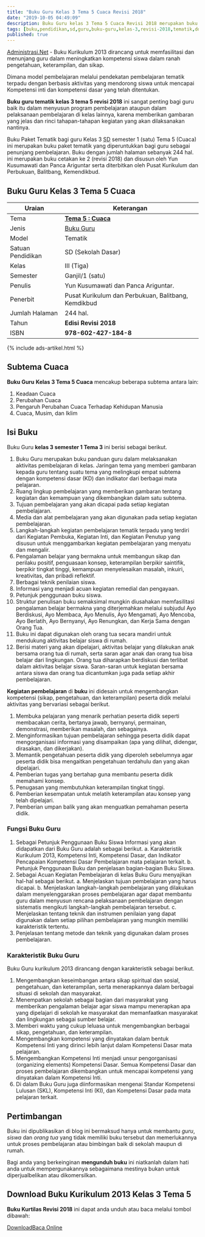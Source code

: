 ```yaml
---
title: "Buku Guru Kelas 3 Tema 5 Cuaca Revisi 2018"
date: "2019-10-05 04:49:09"
description: Buku Guru kelas 3 Tema 5 Cuaca Revisi 2018 merupakan buku paket tematik kurikulum 2013 revisi 2018 terdiri dari 4 subTema 1. Keadaan Cuaca, 2. Perubahan Cuaca, 3. Pengaruh Perubahan Cuaca Terhadap Kehidupan Manusia, 4. Cuaca, Musim, dan Iklim.
tags: [buku,pendidikan,sd,guru,buku-guru,kelas-3,revisi-2018,tematik,download]
published: true
---
```


[Administrasi.Net](/ "Administrasi.Net") - Buku Kurikulum 2013 dirancang untuk memfasilitasi dan menunjang guru dalam meningkatkan kompetensi siswa dalam ranah pengetahuan, keterampilan, dan sikap. 

Dimana model pembelajaran melalui pendekatan pembelajaran tematik terpadu dengan berbasis aktivitas yang mendorong siswa untuk mencapai Kompetensi inti dan kompetensi dasar yang telah ditentukan.

**Buku guru tematik kelas 3 tema 5 revisi 2018** ini sangat penting bagi guru baik itu dalam menyusun program pembelajaran ataupun dalam pelaksanaan pembelajaran di kelas lainnya, karena memberikan gambaran yang jelas dan rinci tahapan-tahapan kegiatan yang akan dilaksanakan nantinya.

<script type="application/ld+json">
{
  "@context":"http://schema.org",
  "@type":"Book",
  "name" : "{{ page.title }}",
  "author": {
    "@type":"Person",
    "name":"Yun Kusumawati dan Panca Ariguntar."
  },
  "url" : "{{ site.url }}{{ page.url }}",
  "workExample" : [{
    "@type": "Book",
    "isbn": "978-602-427-184-8",
    "bookEdition": "Revisi 2018",
    "bookFormat": "http://schema.org/Hardcover",
    "potentialAction":{
    "@type":"ReadAction",
    "target":
      {
        "@type":"EntryPoint",
        "urlTemplate":"{{ site.url }}{{ page.url }}",
        "actionPlatform":[
          "http://schema.org/DesktopWebPlatform",
          "http://schema.org/IOSPlatform",
          "http://schema.org/AndroidPlatform"
        ]
      }
      }
    }
    ]
    }
 
</script>

Buku Paket Tematik bagi guru Kelas 3 <abbr title="Sekolah Dasar">SD</abbr> semester 1 (satu) Tema 5 (Cuaca) ini merupakan buku paket tematik yang diperuntukkan bagi guru sebagai penunjang pembelajaran. Buku dengan jumlah halaman sebanyak 244 hal. ini merupakan buku cetakan ke 2 (revisi 2018) dan disusun oleh Yun Kusumawati dan Panca Ariguntar serta diterbitkan oleh Pusat Kurikulum dan Perbukuan, Balitbang, Kemendikbud. 

## Buku Guru Kelas 3 Tema 5 Cuaca

|Uraian|Keterangan|
| --- | --- |
|Tema|<a href="/bse/buku-guru-kelas-3-kurtilas-tema-5-revisi-2018" title="Buku Guru Kelas 3 semester 1 Tema 5 Cuaca K13 Revisi 2018"><strong>Tema 5 : Cuaca</strong></a>|
|Jenis|<a href="/bse" title="Buku Guru" target="_blank">Buku Guru</a>|
|Model|Tematik|
|Satuan Pendidikan|SD (Sekolah Dasar)|
Kelas|III (Tiga)|
|Semester|Ganjil/1 (satu)|
Penulis|Yun Kusumawati dan Panca Ariguntar.|
|Penerbit|Pusat Kurikulum dan Perbukuan, Balitbang, Kemdikbud|
|Jumlah Halaman|244 hal.|
|Tahun|<strong>Edisi Revisi 2018</strong>|
|ISBN|<strong>978-602-427-184-8</strong>|

{% include ads-artikel.html %}

## Subtema Cuaca
<strong>Buku Guru</strong> <strong>Kelas 3 Tema 5 Cuaca</strong> mencakup beberapa subtema antara lain: 
1. Keadaan Cuaca
2. Perubahan Cuaca
3. Pengaruh Perubahan Cuaca Terhadap Kehidupan Manusia
4. Cuaca, Musim, dan Iklim

## Isi Buku
Buku Guru <b>kelas 3 semester 1 Tema 3</b> ini berisi sebagai berikut.
1. Buku Guru merupakan buku panduan guru dalam melaksanakan aktivitas pembelajaran di kelas. Jaringan tema yang memberi gambaran kepada guru tentang suatu tema yang melingkupi empat subtema dengan kompetensi dasar (KD) dan indikator dari berbagai mata pelajaran.
2. Ruang lingkup pembelajaran yang memberikan gambaran tentang kegiatan dan kemampuan yang dikembangkan dalam satu subtema.
3. Tujuan pembelajaran yang akan dicapai pada setiap kegiatan pembelajaran.
4. Media dan alat pembelajaran yang akan digunakan pada setiap kegiatan pembelajaran.
5. Langkah-langkah kegiatan pembelajaran tematik terpadu yang terdiri dari Kegiatan Pembuka, Kegiatan Inti, dan Kegiatan Penutup yang disusun untuk menggambarkan kegiatan pembelajaran yang menyatu dan mengalir.
6. Pengalaman belajar yang bermakna untuk membangun sikap dan perilaku positif, penguasaan konsep, keterampilan berpikir saintifik, berpikir tingkat tinggi, kemampuan menyelesaikan masalah, inkuiri, kreativitas, dan pribadi reflektif.
7. Berbagai teknik penilaian siswa.
8. Informasi yang menjadi acuan kegiatan remedial dan pengayaan.
9. Petunjuk penggunaan buku siswa.
10. Struktur penulisan buku semaksimal mungkin diusahakan memfasilitasi pengalaman belajar bermakna yang diterjemahkan melalui subjudul Ayo Berdiskusi, Ayo Membaca, Ayo Menulis, Ayo Mengamati, Ayo Mencoba, Ayo Berlatih, Ayo Bernyanyi, Ayo Renungkan, dan Kerja Sama dengan Orang Tua.
11. Buku ini dapat digunakan oleh orang tua secara mandiri untuk mendukung aktivitas belajar siswa di rumah.
12. Berisi materi yang akan dipelajari, aktivitas belajar yang dilakukan anak bersama orang tua di rumah, serta saran agar anak dan orang tua bisa belajar dari lingkungan. Orang tua diharapkan berdiskusi dan terlibat dalam aktivitas belajar siswa. Saran-saran untuk kegiatan bersama antara siswa dan orang tua dicantumkan juga pada setiap akhir pembelajaran.


<b>Kegiatan pembelajaran</b> di <b>buku</b> ini didesain untuk mengembangkan kompetensi (sikap, pengetahuan, dan keterampilan) peserta didik melalui aktivitas yang bervariasi sebagai berikut.
<ol><li>Membuka pelajaran yang menarik perhatian peserta didik seperti membacakan cerita, bertanya jawab, bernyanyi, permainan, demonstrasi, memberikan masalah, dan sebagainya.</li><li>Menginformasikan tujuan pembelajaran sehingga peserta didik dapat mengorganisasi informasi yang disampaikan (apa yang dilihat, didengar, dirasakan, dan dikerjakan).</li><li>Memantik pengetahuan peserta didik yang diperoleh sebelumnya agar peserta didik bisa mengaitkan pengetahuan terdahulu dan yang akan dipelajari.</li><li>Pemberian tugas yang bertahap guna membantu peserta didik memahami konsep.</li><li>Penugasan yang membutuhkan keterampilan tingkat tinggi.</li><li>Pemberian kesempatan untuk melatih keterampilan atau konsep yang telah dipelajari.</li><li>Pemberian umpan balik yang akan menguatkan pemahaman peserta didik.</li></ol>

### Fungsi Buku Guru
1. Sebagai Petunjuk Penggunaan Buku Siswa
Informasi yang akan didapatkan dari Buku Guru adalah sebagai berikut.
a. Karakteristik Kurikulum 2013, Kompetensi Inti, Kompetensi Dasar, dan Indikator Pencapaian Kompetensi Dasar Pembelajaran mata pelajaran terkait.
b. Petunjuk Penggunaan Buku dan penjelasan bagian-bagian Buku Siswa.
2. Sebagai Acuan Kegiatan Pembelajaran di kelas
Buku Guru menyajikan hal-hal sebagai berikut.
a. Menjelaskan tujuan pembelajaran yang harus dicapai.
b. Menjelaskan langkah-langkah pembelajaran yang dilakukan dalam menyelenggarakan proses pembelajaran agar dapat membantu guru dalam menyusun rencana pelaksanaan pembelajaran dengan sistematis mengikuti langkah-langkah pembelajaran tersebut.
c. Menjelaskan tentang teknik dan instrumen penilaian yang dapat digunakan dalam setiap pilihan pembelajaran yang mungkin memiliki karakteristik tertentu.
3. Penjelasan tentang metode dan teknik yang digunakan dalam proses pembelajaran.

### Karakteristik Buku Guru
Buku Guru kurikulum 2013 dirancang dengan karakteristik sebagai berikut.

1. Mengembangkan keseimbangan antara sikap spiritual dan sosial, pengetahuan, dan keterampilan, serta menerapkannya dalam berbagai situasi di sekolah dan masyarakat.
2. Menempatkan sekolah sebagai bagian dari masyarakat yang memberikan pengalaman belajar agar siswa mampu menerapkan apa yang dipelajari di sekolah ke masyarakat dan memanfaatkan masyarakat dan lingkungan sebagai sumber belajar.
3. Memberi waktu yang cukup leluasa untuk mengembangkan berbagai sikap, pengetahuan, dan keterampilan.
4. Mengembangkan kompetensi yang dinyatakan dalam bentuk Kompetensi Inti yang dirinci lebih lanjut dalam Kompetensi Dasar mata pelajaran.
5. Mengembangkan Kompetensi Inti menjadi unsur pengorganisasi (organizing elements) Kompetensi Dasar. Semua Kompetensi Dasar dan proses pembelajaran dikembangkan untuk mencapai kompetensi yang dinyatakan dalam Kompetensi Inti.
6. Di dalam Buku Guru juga diinformasikan mengenai Standar Kompetensi Lulusan (SKL), Kompetensi Inti (KI), dan Kompetensi Dasar pada mata pelajaran terkait. 

  
## Pertimbangan
Buku ini dipublikasikan di blog ini bermaksud hanya untuk membantu _guru_, _siswa_ dan _orang tua_ yang tidak memiliki buku tersebut dan memerlukannya untuk proses pembelajaran atau bimbingan baik di sekolah maupun di rumah.

Bagi anda yang berkeinginan <b>mengunduh buku</b> ini niatkanlah dalam hati anda untuk mempergunakannya sebagaimana mestinya bukan untuk diperjualbelikan atau dikomersilkan.
  
## Download Buku Kurikulum 2013 Kelas 3 Tema 5 
**Buku Kurtilas Revisi 2018** ini dapat anda unduh atau baca melalui tombol dibawah:
<p class="center"><a class="button download" href="https://docs.google.com/uc?export=download&id=1hMHVWf_9TxQ9MpdgHVu3d8e4Du-G6SxN" rel="nofollow" target="_blank" title="Download">Download</a><a class="button demo open-dialog" href="https://drive.google.com/file/d/1hMHVWf_9TxQ9MpdgHVu3d8e4Du-G6SxN/preview" Title="Baca Online" rel="nofollow">Baca Online</a></p>
